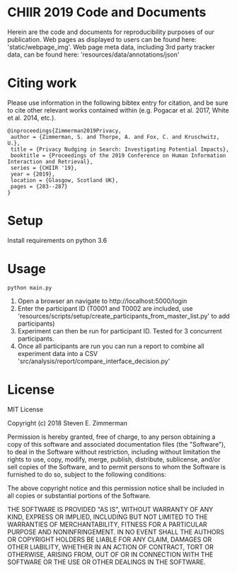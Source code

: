 # CHIIR 2019 Code and Documents
Herein are the code and documents for reproducibility purposes of our publication.  Web pages as displayed to users can be found here: 'static/webpage_img'.   Web page meta data, including 3rd party tracker data, can be found here: 'resources/data/annotations/json'


# Citing work
Please use information in the following bibtex entry for citation, and be sure to cite other relevant works contained within (e.g. Pogacar et al. 2017, White et al. 2014, etc.).

```
@inproceedings{Zimmerman2019Privacy,
 author = {Zimmerman, S. and Thorpe, A. and Fox, C. and Kruschwitz, U.},
 title = {Privacy Nudging in Search: Investigating Potential Impacts},
 booktitle = {Proceedings of the 2019 Conference on Human Information Interaction and Retrieval},
 series = {CHIIR '19},
 year = {2019},
 location = {Glasgow, Scotland UK},
 pages = {283--287}
} 
```

# Setup
Install requirements on python 3.6

# Usage
```
python main.py
```

1. Open a browser an navigate to http://localhost:5000/login
2. Enter the participant ID   (T0001 and T0002 are included, use 'resources/scripts/setup/create_participants_from_master_list.py' to add participants)
3. Experiment can then be run for participant ID.  Tested for 3 concurrent participants.
4. Once all participants are run you can run a report to combine all experiment data into a CSV 'src/analysis/report/compare_interface_decision.py'



# License
MIT License

Copyright (c) 2018 Steven E. Zimmerman

Permission is hereby granted, free of charge, to any person obtaining a copy
of this software and associated documentation files (the "Software"), to deal
in the Software without restriction, including without limitation the rights
to use, copy, modify, merge, publish, distribute, sublicense, and/or sell
copies of the Software, and to permit persons to whom the Software is
furnished to do so, subject to the following conditions:

The above copyright notice and this permission notice shall be included in all
copies or substantial portions of the Software.

THE SOFTWARE IS PROVIDED "AS IS", WITHOUT WARRANTY OF ANY KIND, EXPRESS OR
IMPLIED, INCLUDING BUT NOT LIMITED TO THE WARRANTIES OF MERCHANTABILITY,
FITNESS FOR A PARTICULAR PURPOSE AND NONINFRINGEMENT. IN NO EVENT SHALL THE
AUTHORS OR COPYRIGHT HOLDERS BE LIABLE FOR ANY CLAIM, DAMAGES OR OTHER
LIABILITY, WHETHER IN AN ACTION OF CONTRACT, TORT OR OTHERWISE, ARISING FROM,
OUT OF OR IN CONNECTION WITH THE SOFTWARE OR THE USE OR OTHER DEALINGS IN THE
SOFTWARE.